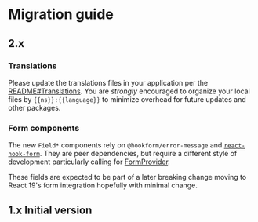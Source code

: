 # Migration guide

## 2.x

### Translations

Please update the translations files in your application per the [README#Translations](./README.md#translations).
You are _strongly_ encouraged to organize your local files by `{{ns}}:{{language}}` to minimize overhead for
future updates and other packages.

### Form components

The new `Field*` components rely on `@hookform/error-message` and [`react-hook-form`](https://react-hook-form.com/).
They are peer dependencies, but require a different style of development particularly calling for [FormProvider](https://react-hook-form.com/docs/formprovider).

These fields are expected to be part of a later breaking change moving to React 19's form integration hopefully with minimal change.

## 1.x Initial version
